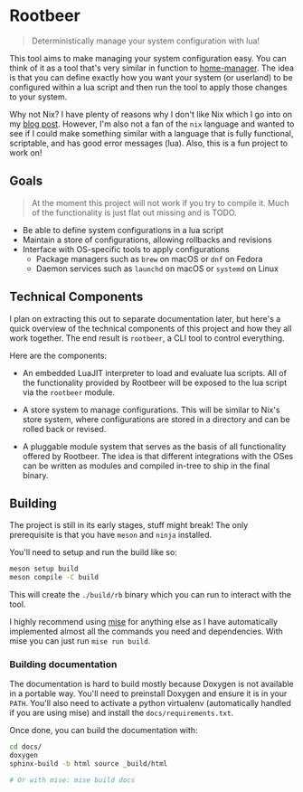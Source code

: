 # Rootbeer
> Deterministically manage your system configuration with lua!

This tool aims to make managing your system configuration easy.
You can think of it as a tool that's very similar in function to
[home-manager](https://github.com/nix-community/home-manager).
The idea is that you can define exactly how you want your system (or userland)
to be configured within a lua script and then run the tool to apply those
changes to your system.

Why not Nix? I have plenty of reasons why I don't like Nix which I go into on
my [blog post](https://tale.me/blog/nix-might-be-overengineered/). However,
I'm also not a fan of the `nix` language and wanted to see if I could make
something similar with a language that is fully functional, scriptable, and
has good error messages (lua). Also, this is a fun project to work on!

## Goals
> At the moment this project will not work if you try to compile it.
> Much of the functionality is just flat out missing and is TODO.

- Be able to define system configurations in a lua script
- Maintain a store of configurations, allowing rollbacks and revisions
- Interface with OS-specific tools to apply configurations
    - Package managers such as `brew` on macOS or `dnf` on Fedora
    - Daemon services such as `launchd` on macOS or `systemd` on Linux

## Technical Components
I plan on extracting this out to separate documentation later, but here's a
quick overview of the technical components of this project and how they all
work together. The end result is `rootbeer`, a CLI tool to control everything.

Here are the components:
- An embedded LuaJIT interpreter to load and evaluate lua scripts. All of the
functionality provided by Rootbeer will be exposed to the lua script via the
`rootbeer` module.

- A store system to manage configurations. This will be similar to Nix's store
system, where configurations are stored in a directory and can be rolled back
or revised.

- A pluggable module system that serves as the basis of all functionality
offered by Rootbeer. The idea is that different integrations with the OSes
can be written as modules and compiled in-tree to ship in the final binary.

## Building
The project is still in its early stages, stuff might break!
The only prerequisite is that you have `meson` and `ninja` installed.

You'll need to setup and run the build like so:
```bash
meson setup build
meson compile -C build
```

This will create the `./build/rb` binary which you can run to
interact with the tool.

I highly recommend using [mise](https://mise.jdx.dev/) for anything else
as I have automatically implemented almost all the commands you need and
dependencies. With mise you can just run `mise run build`.

### Building documentation
The documentation is hard to build mostly because Doxygen is not available
in a portable way. You'll need to preinstall Doxygen and ensure it is
in your `PATH`. You'll also need to activate a python virtualenv (automatically
handled if you are using mise) and install the `docs/requirements.txt`.

Once done, you can build the documentation with:
```bash
cd docs/
doxygen
sphinx-build -b html source _build/html

# Or with mise: mise build docs
```
